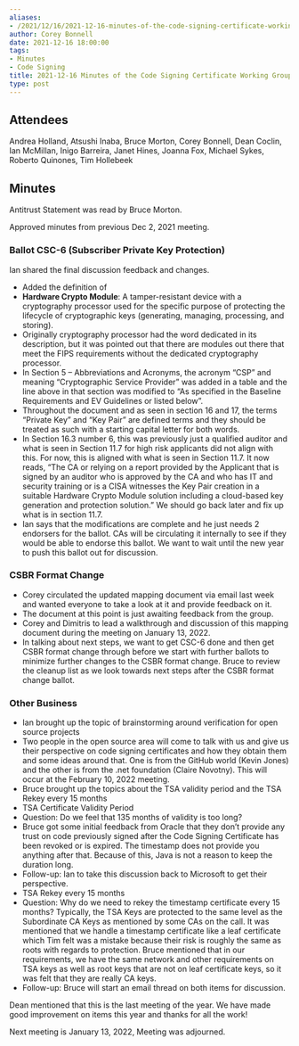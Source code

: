 ```yaml
---
aliases:
- /2021/12/16/2021-12-16-minutes-of-the-code-signing-certificate-working-group/
author: Corey Bonnell
date: 2021-12-16 18:00:00
tags:
- Minutes
- Code Signing
title: 2021-12-16 Minutes of the Code Signing Certificate Working Group
type: post
---
```


## Attendees

Andrea Holland, Atsushi Inaba, Bruce Morton, Corey Bonnell, Dean Coclin, Ian McMillan, Inigo Barreira, Janet Hines, Joanna Fox, Michael Sykes, Roberto Quinones, Tim Hollebeek

## Minutes

Antitrust Statement was read by Bruce Morton.

Approved minutes from previous Dec 2, 2021 meeting.

### Ballot CSC-6 (Subscriber Private Key Protection)

Ian shared the final discussion feedback and changes.

- Added the definition of
- **Hardware Crypto Module**: A tamper-resistant device with a cryptography processor used for the specific purpose of protecting the lifecycle of cryptographic keys (generating, managing, processing, and storing).
- Originally cryptography processor had the word dedicated in its description, but it was pointed out that there are modules out there that meet the FIPS requirements without the dedicated cryptography processor.
- In Section 5 – Abbreviations and Acronyms, the acronym “CSP” and meaning “Cryptographic Service Provider” was added in a table and the line above in that section was modified to “As specified in the Baseline Requirements and EV Guidelines or listed below”.
- Throughout the document and as seen in section 16 and 17, the terms “Private Key” and “Key Pair” are defined terms and they should be treated as such with a starting capital letter for both words.
- In Section 16.3 number 6, this was previously just a qualified auditor and what is seen in Section 11.7 for high risk applicants did not align with this. For now, this is aligned with what is seen in Section 11.7. It now reads, “The CA or relying on a report provided by the Applicant that is signed by an auditor who is approved by the CA and who has IT and security training or is a CISA witnesses the Key Pair creation in a suitable Hardware Crypto Module solution including a cloud-based key generation and protection solution.” We should go back later and fix up what is in section 11.7.
- Ian says that the modifications are complete and he just needs 2 endorsers for the ballot. CAs will be circulating it internally to see if they would be able to endorse this ballot. We want to wait until the new year to push this ballot out for discussion.

### CSBR Format Change

- Corey circulated the updated mapping document via email last week and wanted everyone to take a look at it and provide feedback on it.
- The document at this point is just awaiting feedback from the group.
- Corey and Dimitris to lead a walkthrough and discussion of this mapping document during the meeting on January 13, 2022.
- In talking about next steps, we want to get CSC-6 done and then get CSBR format change through before we start with further ballots to minimize further changes to the CSBR format change. Bruce to review the cleanup list as we look towards next steps after the CSBR format change ballot.

### Other Business

- Ian brought up the topic of brainstorming around verification for open source projects
- Two people in the open source area will come to talk with us and give us their perspective on code signing certificates and how they obtain them and some ideas around that. One is from the GitHub world (Kevin Jones) and the other is from the .net foundation (Claire Novotny). This will occur at the February 10, 2022 meeting.
- Bruce brought up the topics about the TSA validity period and the TSA Rekey every 15 months
- TSA Certificate Validity Period
- Question: Do we feel that 135 months of validity is too long?
- Bruce got some initial feedback from Oracle that they don’t provide any trust on code previously signed after the Code Signing Certificate has been revoked or is expired. The timestamp does not provide you anything after that. Because of this, Java is not a reason to keep the duration long.
- Follow-up: Ian to take this discussion back to Microsoft to get their perspective.
- TSA Rekey every 15 months
- Question: Why do we need to rekey the timestamp certificate every 15 months? Typically, the TSA Keys are protected to the same level as the Subordinate CA Keys as mentioned by some CAs on the call. It was mentioned that we handle a timestamp certificate like a leaf certificate which Tim felt was a mistake because their risk is roughly the same as roots with regards to protection. Bruce mentioned that in our requirements, we have the same network and other requirements on TSA keys as well as root keys that are not on leaf certificate keys, so it was felt that they are really CA keys.
- Follow-up: Bruce will start an email thread on both items for discussion.

Dean mentioned that this is the last meeting of the year. We have made good improvement on items this year and thanks for all the work!

Next meeting is January 13, 2022, Meeting was adjourned.